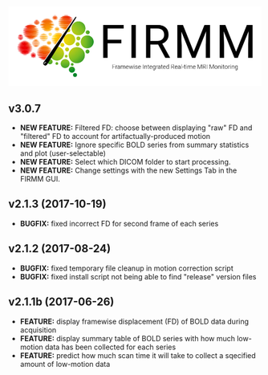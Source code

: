 ![Logo](img/FirmmLogo.png)

## v3.0.7
* **NEW FEATURE:** Filtered FD: choose between displaying "raw" FD and "filtered" FD to account for artifactually-produced motion
* **NEW FEATURE:** Ignore specific BOLD series from summary statistics and plot (user-selectable)
* **NEW FEATURE:** Select which DICOM folder to start processing.
* **NEW FEATURE:** Change settings with the new Settings Tab in the FIRMM GUI.

## v2.1.3 (2017-10-19)
* **BUGFIX:** fixed incorrect FD for second frame of each series

## v2.1.2 (2017-08-24)
* **BUGFIX:** fixed temporary file cleanup in motion correction script
* **BUGFIX:** fixed install script not being able to find "release" version files

## v2.1.1b (2017-06-26)
* **FEATURE:** display framewise displacement (FD) of BOLD data during acquisition
* **FEATURE:** display summary table of BOLD series with how much low-motion data has been collected for each series
* **FEATURE:** predict how much scan time it will take to collect a sqecified amount of low-motion data
